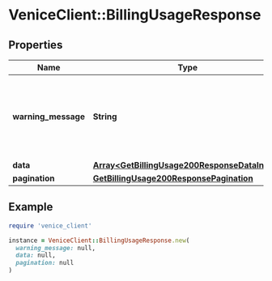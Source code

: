 # VeniceClient::BillingUsageResponse

## Properties

| Name | Type | Description | Notes |
| ---- | ---- | ----------- | ----- |
| **warning_message** | **String** | A warning message to disambiguate DIEM usage from legacy DIEM (formerly VCU) usage | [optional] |
| **data** | [**Array&lt;GetBillingUsage200ResponseDataInner&gt;**](GetBillingUsage200ResponseDataInner.md) |  |  |
| **pagination** | [**GetBillingUsage200ResponsePagination**](GetBillingUsage200ResponsePagination.md) |  |  |

## Example

```ruby
require 'venice_client'

instance = VeniceClient::BillingUsageResponse.new(
  warning_message: null,
  data: null,
  pagination: null
)
```

